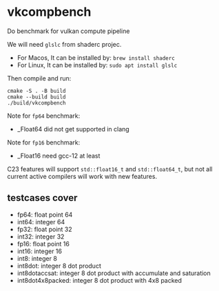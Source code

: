 # vkcompbench

Do benchmark for vulkan compute pipeline

We will need ```glslc``` from shaderc projec.
- For Macos, It can be installed by: ```brew install shaderc```
- For Linux, It can be installed by: ```sudo apt install glslc```

Then compile and run:
```
cmake -S . -B build
cmake --build build
./build/vkcompbench
```




Note for ```fp64``` benchmark:
- _Float64 did not get supported in clang

Note for ```fp16``` benchmark:
- _Float16 need gcc-12 at least

C23 features will support ```std::float16_t``` and ```std::float64_t```, but not all current active compilers will work with new features.

## testcases cover

- fp64: float point 64
- int64: integer 64
- fp32: float point 32
- int32: integer 32
- fp16: float point 16
- int16: integer 16
- int8: integer 8
- int8dot: integer 8 dot product
- int8dotaccsat: integer 8 dot product with accumulate and saturation
- int8dot4x8packed: integer 8 dot product with 4x8 packed